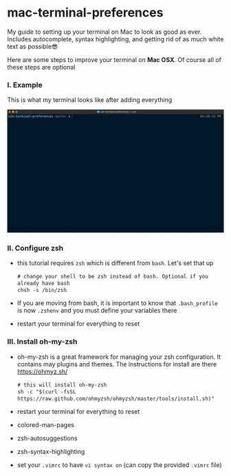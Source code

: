# mac-terminal-preferences
My guide to setting up your terminal on Mac to look as good as ever. Includes autocomplete, syntax highlighting, and getting rid of as much white text as possible😎

Here are some steps to improve your terminal on **Mac OSX**. Of course all of these steps are optional

### I. Example

This is what my terminal looks like after adding everything

![alt text](https://raw.githubusercontent.com/micahkatz/mac-terminal-preferences/main/assets/terminalZshIntro.gif)

### II. Configure zsh

- this tutorial requires `zsh` which is different from `bash`. Let's set that up

  ```
  # change your shell to be zsh instead of bash. Optional if you already have bash
  chsh -s /bin/zsh
  ```

- If you are moving from bash, it is important to know that `.bash_profile` is now `.zshenv` and you must define your variables there

- restart your terminal for everything to reset

### III. Install oh-my-zsh

- oh-my-zsh is a great framework for managing your zsh configuration. It contains may plugins and themes. The instructions for install are there https://ohmyz.sh/

  ```
  # this will install oh-my-zsh
  sh -c "$(curl -fsSL https://raw.github.com/ohmyzsh/ohmyzsh/master/tools/install.sh)"
  ```

- restart your terminal for everything to reset



- colored-man-pages
- zsh-autosuggestions
- zsh-syntax-highlighting
- set your `.vimrc` to have `vi syntax on` (can copy the provided `.vimrc` file)

